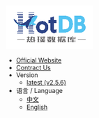 <a class="navicon" href="https://hotdb.com" target="_blank">
<img src="assets/navicon-colorful.png" alt="hotdb.com"/>
</a>

* [Official Website](https://www.hotdb.com)
* [Contract Us](mailto:service@hotdb.com)
* Version
  * [latest (v2.5.6)](/en/latest/) 
* 语言 / Language
  * [中文](/zh/latest/)
  * [English](/en/latest/)
